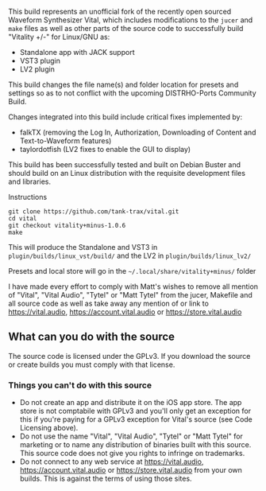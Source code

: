 This build represents an unofficial fork of the recently open sourced Waveform Synthesizer Vital, which includes modifications to the `jucer` and `make` files as well as other parts of the source code to successfully build "Vitality +/-" for Linux/GNU as:


 - Standalone app with JACK support
 - VST3 plugin
 - LV2 plugin 

This build changes the file name(s) and folder location for presets and settings so as to not conflict with the upcoming DISTRHO-Ports Community Build.

Changes integrated into this build include critical fixes implemented by:

 - falkTX (removing the Log In, Authorization, Downloading of Content and Text-to-Waveform features) 
 - taylordotfish (LV2 fixes to enable the GUI to display) 

This build has been successfully tested and built on Debian Buster and should build on an Linux distribution with the requisite development files and libraries.

Instructions

```
git clone https://github.com/tank-trax/vital.git
cd vital
git checkout vitality+minus-1.0.6
make
```

This will produce the Standalone and VST3 in `plugin/builds/linux_vst/build/` and the LV2 in `plugin/builds/linux_lv2/` 

Presets and local store will go in the `~/.local/share/vitality+minus/` folder

I have made every effort to comply with Matt's wishes to remove all mention of "Vital", "Vital Audio", "Tytel" or "Matt Tytel" from the jucer, Makefile and all source code as well as take away any mention of or link to https://vital.audio, https://account.vital.audio or https://store.vital.audio


## What can you do with the source
The source code is licensed under the GPLv3. If you download the source or create builds you must comply with that license.

### Things you can't do with this source
 - Do not create an app and distribute it on the iOS app store. The app store is not comptabile with GPLv3 and you'll only get an exception for this if you're paying for a GPLv3 exception for Vital's source (see Code Licensing above).
 - Do not use the name "Vital", "Vital Audio", "Tytel" or "Matt Tytel" for marketing or to name any distribution of binaries built with this source. This source code does not give you rights to infringe on trademarks.
 - Do not connect to any web service at https://vital.audio, https://account.vital.audio or https://store.vital.audio from your own builds. This is against the terms of using those sites.
```
